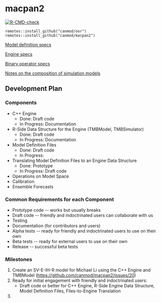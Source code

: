# macpan2

<!-- badges: start -->
[![R-CMD-check](https://github.com/canmod/macpan2/actions/workflows/R-CMD-check.yaml/badge.svg)](https://github.com/canmod/macpan2/actions/workflows/R-CMD-check.yaml)
<!-- badges: end -->

```
remotes::install_github("canmod/oor")
remotes::install_github("canmod/macpan2")
```

[Model definition specs](https://canmod.net/misc/model_definitions)

[Engine specs](https://canmod.net/misc/cpp_side)

[Binary operator specs](https://canmod.net/misc/elementwise_binary_operators)

[Notes on the composition of simulation models](https://canmod.net/misc/composing_simulation_models)


## Development Plan

### Components

- C++ Engine
    - Done: Draft code
    - In Progress: Documentation
- R-Side Data Structure for the Engine (TMBModel, TMBSimulator)
    - Done: Draft code
    - In Progress: Documentation
- Model Definition Files
    - Done: Draft code
    - In Progress: 
- Translating Model Definition Files to an Engine Data Structure
    - Done: Prototype
    - In Progress: Draft code
- Operations on Model Space
- Calibration
- Ensemble Forecasts


### Common Requirements for each Component

- Prototype code -- works but usually breaks
- Draft code -- friendly and indoctrinated users can collaborate with us
- Testing
- Documentation (for contributors and users)
- Alpha tests -- ready for friendly and indoctrinated users to use on their own
- Beta tests -- ready for external users to use on their own
- Release -- successful beta tests


### Milestones

1. Create an SV-E-IH-R model for Michael Li using the C++ Engine and TMBModel (https://github.com/canmod/macpan2/issues/20)
2. Ready for initial engagement with friendly and indoctrinated users:
    - Draft code or better for C++ Engine, R-Side Engine Data Structure, Model Definition Files, Files-to-Engine Translation
3. 